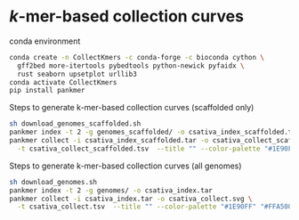 # *k*-mer-based collection curves

conda environment
```sh
conda create -n CollectKmers -c conda-forge -c bioconda cython \
  gff2bed more-itertools pybedtools python-newick pyfaidx \
  rust seaborn upsetplot urllib3
conda activate CollectKmers
pip install pankmer
```

Steps to generate k-mer-based collection curves (scaffolded only)
```sh
sh download_genomes_scaffolded.sh
pankmer index -t 2 -g genomes_scaffolded/ -o csativa_index_scaffolded.tar
pankmer collect -i csativa_index_scaffolded.tar -o csativa_collect_scaffolded.svg \
  -t csativa_collect_scaffolded.tsv  --title "" --color-palette "#1E90FF" "#FFA500"
```

Steps to generate k-mer-based collection curves (all genomes)
```sh
sh download_genomes.sh
pankmer index -t 2 -g genomes/ -o csativa_index.tar
pankmer collect -i csativa_index.tar -o csativa_collect.svg \
  -t csativa_collect.tsv  --title "" --color-palette "#1E90FF" "#FFA500"
```
